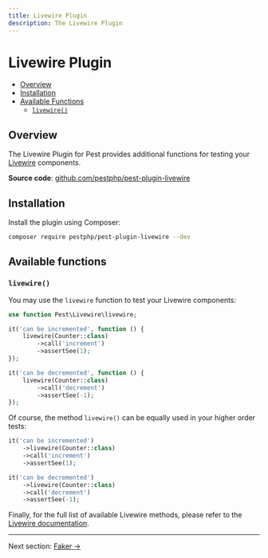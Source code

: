 ```yaml
---
title: Livewire Plugin
description: The Livewire Plugin
---
```


# Livewire Plugin

- [Overview](#overview)
- [Installation](#installation)
- [Available Functions](#available-functions)
    - [`livewire()`](#livewire)

<a name="overview"></a>
## Overview

The Livewire Plugin for Pest provides additional functions for testing your [Livewire](https://laravel-livewire.com/) components.

**Source code**: [github.com/pestphp/pest-plugin-livewire](https://github.com/pestphp/pest-plugin-livewire)

<a name="installation"></a>
## Installation

Install the plugin using Composer:
```bash
composer require pestphp/pest-plugin-livewire --dev
```

<a name="available-functions"></a>
## Available functions

<a name="livewire"></a>
### `livewire()`

You may use the `livewire` function to test your Livewire components:
```php
use function Pest\Livewire\livewire;

it('can be incremented', function () {
    livewire(Counter::class)
        ->call('increment')
        ->assertSee(1);
});

it('can be decremented', function () {
    livewire(Counter::class)
        ->call('decrement')
        ->assertSee(-1);
});
```

Of course, the method `livewire()` can be equally used in your higher order tests:
```php
it('can be incremented')
    ->livewire(Counter::class)
    ->call('increment')
    ->assertSee(1);

it('can be decremented')
    ->livewire(Counter::class)
    ->call('decrement')
    ->assertSee(-1);
```

Finally, for the full list of available Livewire methods, please refer to the [Livewire documentation](https://laravel-livewire.com/docs/testing).

---

Next section: [Faker →](/docs/plugins/faker)

